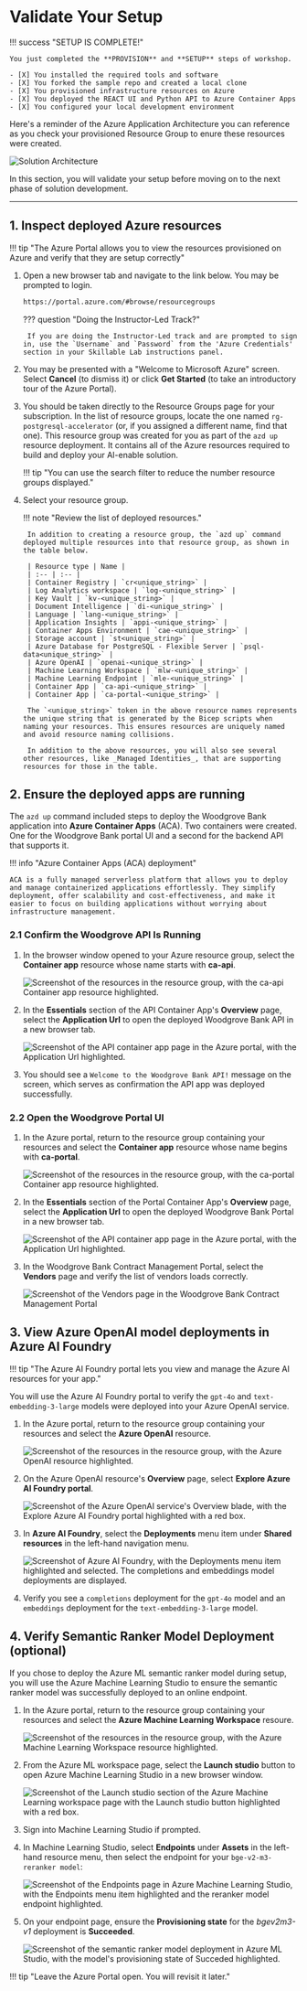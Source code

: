 # Validate Your Setup

!!! success "SETUP IS COMPLETE!"

    You just completed the **PROVISION** and **SETUP** steps of workshop. 

    - [X] You installed the required tools and software
    - [X] You forked the sample repo and created a local clone
    - [X] You provisioned infrastructure resources on Azure
    - [X] You deployed the REACT UI and Python API to Azure Container Apps
    - [X] You configured your local development environment

Here's a reminder of the Azure Application Architecture you can reference as you check your provisioned Resource Group to enure these resources were created.

![Solution Architecture](../../img/data-ingestion-validation-architecture-diagram.png)

In this section, you will validate your setup before moving on to the next phase of solution development.

---

## 1. Inspect deployed Azure resources

!!! tip "The Azure Portal allows you to view the resources provisioned on Azure and verify that they are setup correctly"

1. Open a new browser tab and navigate to the link below. You may be prompted to login.

    ```bash title=""
    https://portal.azure.com/#browse/resourcegroups
    ```

    ??? question "Doing the Instructor-Led Track?"

        If you are doing the Instructor-Led track and are prompted to sign in, use the `Username` and `Password` from the 'Azure Credentials' section in your Skillable Lab instructions panel.

2. You may be presented with a "Welcome to Microsoft Azure" screen. Select **Cancel** (to dismiss it) or click **Get Started** (to take an introductory tour of the Azure Portal).

3. You should be taken directly to the Resource Groups page for your subscription. In the list of resource groups, locate the one named `rg-postgresql-accelerator` (or, if you assigned a different name, find that one). This resource group was created for you as part of the `azd up` resource deployment. It contains all of the Azure resources required to build and deploy your AI-enable solution.

    !!! tip "You can use the search filter to reduce the number resource groups displayed."

4. Select your resource group.

    !!! note "Review the list of deployed resources."

        In addition to creating a resource group, the `azd up` command deployed multiple resources into that resource group, as shown in the table below.

        | Resource type | Name |
        | :-- | :-- |
        | Container Registry | `cr<unique_string>` |
        | Log Analytics workspace | `log-<unique_string>` |
        | Key Vault | `kv-<unique_string>` |
        | Document Intelligence | `di-<unique_string>` |
        | Language | `lang-<unique_string>` |
        | Application Insights | `appi-<unique_string>` |
        | Container Apps Environment | `cae-<unique_string>` |
        | Storage account | `st<unique_string>` |
        | Azure Database for PostgreSQL - Flexible Server | `psql-data<unique_string>` |
        | Azure OpenAI | `openai-<unique_string>` |
        | Machine Learning Workspace | `mlw-<unique_string>` |
        | Machine Learning Endpoint | `mle-<unique_string>` |
        | Container App | `ca-api-<unique_string>` |
        | Container App | `ca-portal-<unique_string>` |

        The `<unique_string>` token in the above resource names represents the unique string that is generated by the Bicep scripts when naming your resources. This ensures resources are uniquely named and avoid resource naming collisions.

        In addition to the above resources, you will also see several other resources, like _Managed Identities_, that are supporting resources for those in the table.

## 2. Ensure the deployed apps are running

The `azd up` command included steps to deploy the Woodgrove Bank application into **Azure Container Apps** (ACA). Two containers were created. One for the Woodgrove Bank portal UI and a second for the backend API that supports it.

!!! info "Azure Container Apps (ACA) deployment"

    ACA is a fully managed serverless platform that allows you to deploy and manage containerized applications effortlessly. They simplify deployment, offer scalability and cost-effectiveness, and make it easier to focus on building applications without worrying about infrastructure management.

### 2.1 Confirm the Woodgrove API Is Running

1. In the browser window opened to your Azure resource group, select the **Container app** resource whose name starts with **ca-api**.

    ![Screenshot of the resources in the resource group, with the ca-api Container app resource highlighted.](../../img/azure-portal-rg-ca-api.png)

2. In the **Essentials** section of the API Container App's **Overview** page, select the **Application Url** to open the deployed Woodgrove Bank API in a new browser tab.

    ![Screenshot of the API container app page in the Azure portal, with the Application Url highlighted.](../../img/azure-portal-api-container-app.png)

3. You should see a `Welcome to the Woodgrove Bank API!` message on the screen, which serves as confirmation the API app was deployed successfully.

### 2.2 Open the Woodgrove Portal UI

1. In the Azure portal, return to the resource group containing your resources and select the **Container app** resource whose name begins with **ca-portal**.

    ![Screenshot of the resources in the resource group, with the ca-portal Container app resource highlighted.](../../img/azure-portal-rg-ca-portal.png)

2. In the **Essentials** section of the Portal Container App's **Overview** page, select the **Application Url** to open the deployed Woodgrove Bank Portal in a new browser tab.

    ![Screenshot of the API container app page in the Azure portal, with the Application Url highlighted.](../../img/azure-portal-portal-container-app.png)

3. In the Woodgrove Bank Contract Management Portal, select the **Vendors** page and verify the list of vendors loads correctly.

    ![Screenshot of the Vendors page in the Woodgrove Bank Contract Management Portal](../../img/woodgrove-bank-portal-vendors.png)

## 3. View Azure OpenAI model deployments in Azure AI Foundry

!!! tip "The Azure AI Foundry portal lets you view and manage the Azure AI resources for your app."

You will use the Azure AI Foundry portal to verify the `gpt-4o` and `text-embedding-3-large` models were deployed into your Azure OpenAI service.

1. In the Azure portal, return to the resource group containing your resources and select the **Azure OpenAI** resource.

    ![Screenshot of the resources in the resource group, with the Azure OpenAI resource highlighted.](../../img/azure-portal-rg-openai.png)

2. On the Azure OpenAI resource's **Overview** page, select **Explore Azure AI Foundry portal**.

    ![Screenshot of the Azure OpenAI service's Overview blade, with the Explore Azure AI Foundry portal highlighted with a red box.](../../img/azure-portal-openai-overview.png)

3. In **Azure AI Foundry**, select the **Deployments** menu item under **Shared resources** in the left-hand navigation menu.

    ![Screenshot of Azure AI Foundry, with the Deployments menu item highlighted and selected. The completions and embeddings model deployments are displayed.](../../img/azure-ai-foundry-deployments.png)

4. Verify you see a `completions` deployment for the `gpt-4o` model and an `embeddings` deployment for the `text-embedding-3-large` model.

## 4. Verify Semantic Ranker Model Deployment (optional)

If you chose to deploy the Azure ML semantic ranker model during setup, you will use the Azure Machine Learning Studio to ensure the semantic ranker model was successfully deployed to an online endpoint.

1. In the Azure portal, return to the resource group containing your resources and select the **Azure Machine Learning Workspace** resoure.

    ![Screenshot of the resources in the resource group, with the Azure Machine Learning Workspace resource highlighted.](../../img/azure-portal-rg-aml-workspace.png)

2. From the Azure ML workspace page, select the **Launch studio** button to open Azure Machine Learning Studio in a new browser window.

    ![Screenshot of the Launch studio section of the Azure Machine Learning workspace page with the Launch studio button highlighted with a red box.](../../img/azure-ml-workspace-launch-studio.png)

3. Sign into Machine Learning Studio if prompted.

4. In Machine Learning Studio, select **Endpoints** under **Assets** in the left-hand resource menu, then select the endpoint for your `bge-v2-m3-reranker model`:

    ![Screenshot of the Endpoints page in Azure Machine Learning Studio, with the Endpoints menu item highlighted and the reranker model endpoint highlighted.](../../img/aml-studio-endpoints.png)

5. On your endpoint page, ensure the **Provisioning state** for the _bgev2m3-v1_ deployment is **Succeeded**.

    ![Screenshot of the semantic ranker model deployment in Azure ML Studio, with the model's provisioning state of Succeded highlighted.](../../img/aml-studio-endpoints-model-deployment-succeeded.png)

!!! tip "Leave the Azure Portal open. You will revisit it later."
